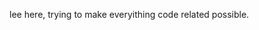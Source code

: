 lee here, trying to make everyithing code related possible.

<!---
leevayle/leevayle is a ✨ special ✨ repository because its `README.md` (this file) appears on your GitHub profile.
You can click the Preview link to take a look at your changes.
--->
